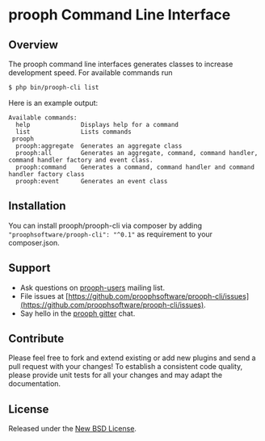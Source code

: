 # prooph Command Line Interface

## Overview
The prooph command line interfaces generates classes to increase development speed. For available commands run

```bash
$ php bin/prooph-cli list
```

Here is an example output:
```shell
Available commands:
  help              Displays help for a command
  list              Lists commands
 prooph
  prooph:aggregate  Generates an aggregate class
  prooph:all        Generates an aggregate, command, command handler, command handler factory and event class.
  prooph:command    Generates a command, command handler and command handler factory class
  prooph:event      Generates an event class
```

## Installation

You can install prooph/prooph-cli via composer by adding `"proophsoftware/prooph-cli": "^0.1"` as requirement to your composer.json.

## Support

- Ask questions on [prooph-users](https://groups.google.com/forum/?hl=de#!forum/prooph) mailing list.
- File issues at [https://github.com/proophsoftware/prooph-cli/issues](https://github.com/proophsoftware/prooph-cli/issues).
- Say hello in the [prooph gitter](https://gitter.im/prooph/improoph) chat.

## Contribute

Please feel free to fork and extend existing or add new plugins and send a pull request with your changes!
To establish a consistent code quality, please provide unit tests for all your changes and may adapt the documentation.

## License

Released under the [New BSD License](LICENSE).
